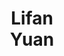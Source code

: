 ---
layout: page
title: Lifan<br>Yuan
description: CS
img: assets/img/students/lifan.jpeg
redirect: https://lifan-yuan.github.io/
importance: 8
category: "PhD students"
---